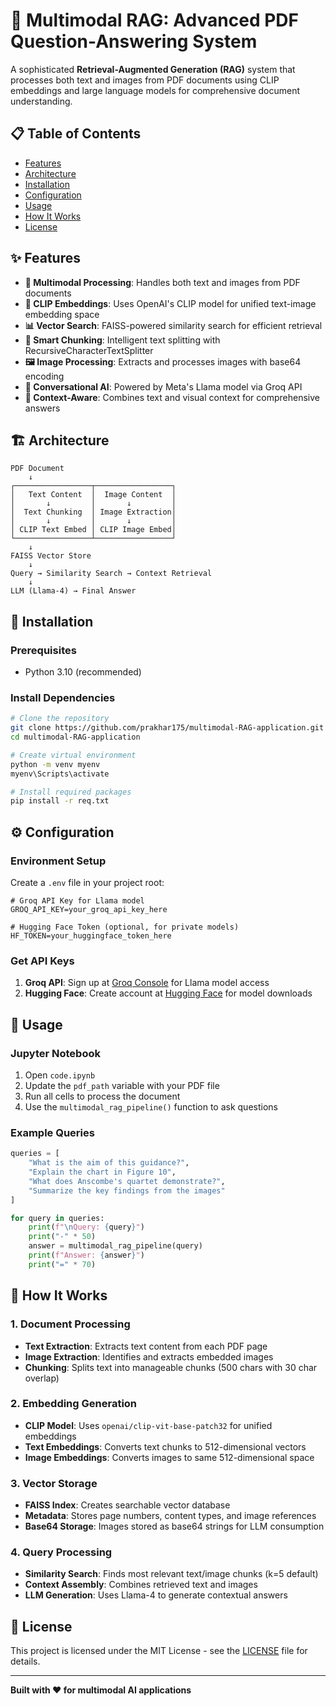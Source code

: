 # 🌟 Multimodal RAG: Advanced PDF Question-Answering System

A sophisticated **Retrieval-Augmented Generation (RAG)** system that processes both text and images from PDF documents using CLIP embeddings and large language models for comprehensive document understanding.

## 📋 Table of Contents

- [Features](#features)
- [Architecture](#architecture)
- [Installation](#installation)
- [Configuration](#configuration)
- [Usage](#usage)
- [How It Works](#how-it-works)
- [License](#license)

## ✨ Features

- **🔄 Multimodal Processing**: Handles both text and images from PDF documents
- **🧠 CLIP Embeddings**: Uses OpenAI's CLIP model for unified text-image embedding space
- **📊 Vector Search**: FAISS-powered similarity search for efficient retrieval
- **🤖 Smart Chunking**: Intelligent text splitting with RecursiveCharacterTextSplitter
- **🖼️ Image Processing**: Extracts and processes images with base64 encoding
- **💬 Conversational AI**: Powered by Meta's Llama model via Groq API
- **🎯 Context-Aware**: Combines text and visual context for comprehensive answers

## 🏗️ Architecture

```
PDF Document
    ↓
┌─────────────────┬─────────────────┐
│   Text Content  │  Image Content  │
│       ↓         │       ↓         │
│  Text Chunking  │ Image Extraction│
│       ↓         │       ↓         │
│ CLIP Text Embed │ CLIP Image Embed│
└─────────────────┴─────────────────┘
    ↓
FAISS Vector Store
    ↓
Query → Similarity Search → Context Retrieval
    ↓
LLM (Llama-4) → Final Answer
```

## 🚀 Installation

### Prerequisites

- Python 3.10 (recommended)

### Install Dependencies

```bash
# Clone the repository
git clone https://github.com/prakhar175/multimodal-RAG-application.git
cd multimodal-RAG-application

# Create virtual environment
python -m venv myenv
myenv\Scripts\activate

# Install required packages
pip install -r req.txt
```

## ⚙️ Configuration

### Environment Setup

Create a `.env` file in your project root:

```env
# Groq API Key for Llama model
GROQ_API_KEY=your_groq_api_key_here

# Hugging Face Token (optional, for private models)
HF_TOKEN=your_huggingface_token_here
```

### Get API Keys

1. **Groq API**: Sign up at [Groq Console](https://console.groq.com) for Llama model access
2. **Hugging Face**: Create account at [Hugging Face](https://huggingface.co) for model downloads

## 🎯 Usage

### Jupyter Notebook

1. Open `code.ipynb`
2. Update the `pdf_path` variable with your PDF file
3. Run all cells to process the document
4. Use the `multimodal_rag_pipeline()` function to ask questions

### Example Queries

```python
queries = [
    "What is the aim of this guidance?",
    "Explain the chart in Figure 10",
    "What does Anscombe's quartet demonstrate?",
    "Summarize the key findings from the images"
]

for query in queries:
    print(f"\nQuery: {query}")
    print("-" * 50)
    answer = multimodal_rag_pipeline(query)
    print(f"Answer: {answer}")
    print("=" * 70)
```

## 🔧 How It Works

### 1. Document Processing
- **Text Extraction**: Extracts text content from each PDF page
- **Image Extraction**: Identifies and extracts embedded images
- **Chunking**: Splits text into manageable chunks (500 chars with 30 char overlap)

### 2. Embedding Generation
- **CLIP Model**: Uses `openai/clip-vit-base-patch32` for unified embeddings
- **Text Embeddings**: Converts text chunks to 512-dimensional vectors
- **Image Embeddings**: Converts images to same 512-dimensional space

### 3. Vector Storage
- **FAISS Index**: Creates searchable vector database
- **Metadata**: Stores page numbers, content types, and image references
- **Base64 Storage**: Images stored as base64 strings for LLM consumption

### 4. Query Processing
- **Similarity Search**: Finds most relevant text/image chunks (k=5 default)
- **Context Assembly**: Combines retrieved text and images
- **LLM Generation**: Uses Llama-4 to generate contextual answers


## 📄 License

This project is licensed under the MIT License - see the [LICENSE](LICENSE) file for details.

---

**Built with ❤️ for multimodal AI applications**
